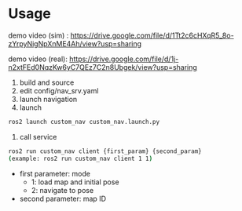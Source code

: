 # Usage

demo video (sim) : https://drive.google.com/file/d/1Tt2c6cHXqR5_8o-zYrpyNigNpXnME4Ah/view?usp=sharing

demo video (real): https://drive.google.com/file/d/1j-n2xtFEd0NqzKw6yC7QEz7C2n8Ubgek/view?usp=sharing

1. build and source 
2. edit config/nav_srv.yaml
3. launch navigation
4. launch

```bash
ros2 launch custom_nav custom_nav.launch.py 
```

1. call service

```bash
ros2 run custom_nav client {first_param} {second_param}
(example: ros2 run custom_nav client 1 1)
```

- first parameter: mode
    - 1: load map and initial pose
    - 2: navigate to pose
- second parameter: map ID
